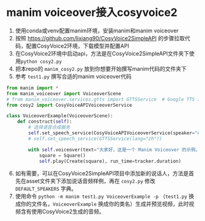 # manim voiceover接入cosyvoice2
1. 使用conda或venv配置manim环境，安装manim和manim voiceover
2. 按照 https://github.com/lixiang90/CosyVoice2SimpleAPI 的步骤拉取代码，配置CosyVoice2环境，下载模型并配置API
3. 在CosyVoice2环境中启动api，方法是在CosyVoice2SimpleAPI文件夹下使用`python cosy2.py`
4. 把本repo的 `manim_cosy2.py` 放到你想要开始撰写manim代码的文件夹下
5. 参考 `test1.py` 撰写合适的manim voiceover代码
```python
from manim import *
from manim_voiceover import VoiceoverScene
# from manim_voiceover.services.gtts import GTTSService  # Google TTS 示例
from cosy2 import CosyVoiceAPIVoiceoverService

class VoiceoverExample(VoiceoverScene):
    def construct(self):
        # 选择语音合成服务
        self.set_speech_service(CosyVoiceAPIVoiceoverService(speaker="default"))
        # self.set_speech_service(GTTSService(lang="zh"))

        with self.voiceover(text="大家好，这是一个 Manim Voiceover 的示例。") as tracker:
            square = Square()
            self.play(Create(square), run_time=tracker.duration)
```
6. 如有需要，可以在CosyVoice2SimpleAPI项目中添加新的说话人，方法是首先在asset文件夹下添加说话音频样例，再在 `cosy2.py` 修改 `DEFAULT_SPEAKERS` 字典。
7. 使用命令 `python -m manim test1.py VoiceoverExample -p` （`test1.py` 换成你的文件名，`VoiceoverExample` 换成你的类名）生成并预览视频，此时视频含有使用CosyVoice2生成的音频。

